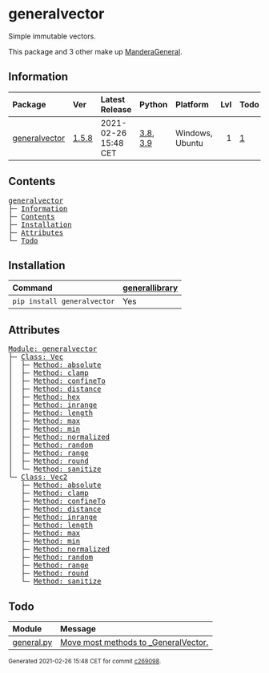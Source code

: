 # generalvector
Simple immutable vectors.

This package and 3 other make up [ManderaGeneral](https://github.com/Mandera).

## Information
| Package                                                          | Ver                                              | Latest Release       | Python                                                                                                                   | Platform        |   Lvl | Todo                                                      | Tests   |
|:-----------------------------------------------------------------|:-------------------------------------------------|:---------------------|:-------------------------------------------------------------------------------------------------------------------------|:----------------|------:|:----------------------------------------------------------|:--------|
| [generalvector](https://github.com/ManderaGeneral/generalvector) | [1.5.8](https://pypi.org/project/generalvector/) | 2021-02-26 15:48 CET | [3.8](https://www.python.org/downloads/release/python-380/), [3.9](https://www.python.org/downloads/release/python-390/) | Windows, Ubuntu |     1 | [1](https://github.com/ManderaGeneral/generalvector#Todo) | 100.0 % |

## Contents
<pre>
<a href='#generalvector'>generalvector</a>
├─ <a href='#Information'>Information</a>
├─ <a href='#Contents'>Contents</a>
├─ <a href='#Installation'>Installation</a>
├─ <a href='#Attributes'>Attributes</a>
└─ <a href='#Todo'>Todo</a>
</pre>

## Installation
| Command                     | <a href='https://pypi.org/project/generallibrary'>generallibrary</a>   |
|:----------------------------|:-----------------------------------------------------------------------|
| `pip install generalvector` | Yes                                                                    |

## Attributes
<pre>
<a href='https://github.com/ManderaGeneral/generalvector/blob/c269098/generalvector/__init__.py#L1'>Module: generalvector</a>
├─ <a href='https://github.com/ManderaGeneral/generalvector/blob/c269098/generalvector/vector.py#L10'>Class: Vec</a>
│  ├─ <a href='https://github.com/ManderaGeneral/generalvector/blob/c269098/generalvector/general.py#L92'>Method: absolute</a>
│  ├─ <a href='https://github.com/ManderaGeneral/generalvector/blob/c269098/generalvector/vector.py#L122'>Method: clamp</a>
│  ├─ <a href='https://github.com/ManderaGeneral/generalvector/blob/c269098/generalvector/general.py#L77'>Method: confineTo</a>
│  ├─ <a href='https://github.com/ManderaGeneral/generalvector/blob/c269098/generalvector/vector.py#L168'>Method: distance</a>
│  ├─ <a href='https://github.com/ManderaGeneral/generalvector/blob/c269098/generalvector/vector.py#L142'>Method: hex</a>
│  ├─ <a href='https://github.com/ManderaGeneral/generalvector/blob/c269098/generalvector/vector.py#L133'>Method: inrange</a>
│  ├─ <a href='https://github.com/ManderaGeneral/generalvector/blob/c269098/generalvector/vector.py#L67'>Method: length</a>
│  ├─ <a href='https://github.com/ManderaGeneral/generalvector/blob/c269098/generalvector/vector.py#L113'>Method: max</a>
│  ├─ <a href='https://github.com/ManderaGeneral/generalvector/blob/c269098/generalvector/vector.py#L104'>Method: min</a>
│  ├─ <a href='https://github.com/ManderaGeneral/generalvector/blob/c269098/generalvector/vector.py#L73'>Method: normalized</a>
│  ├─ <a href='https://github.com/ManderaGeneral/generalvector/blob/c269098/generalvector/vector.py#L88'>Method: random</a>
│  ├─ <a href='https://github.com/ManderaGeneral/generalvector/blob/c269098/generalvector/vector.py#L149'>Method: range</a>
│  ├─ <a href='https://github.com/ManderaGeneral/generalvector/blob/c269098/generalvector/vector.py#L82'>Method: round</a>
│  └─ <a href='https://github.com/ManderaGeneral/generalvector/blob/c269098/generalvector/general.py#L40'>Method: sanitize</a>
└─ <a href='https://github.com/ManderaGeneral/generalvector/blob/c269098/generalvector/vector2.py#L9'>Class: Vec2</a>
   ├─ <a href='https://github.com/ManderaGeneral/generalvector/blob/c269098/generalvector/general.py#L92'>Method: absolute</a>
   ├─ <a href='https://github.com/ManderaGeneral/generalvector/blob/c269098/generalvector/vector2.py#L122'>Method: clamp</a>
   ├─ <a href='https://github.com/ManderaGeneral/generalvector/blob/c269098/generalvector/general.py#L77'>Method: confineTo</a>
   ├─ <a href='https://github.com/ManderaGeneral/generalvector/blob/c269098/generalvector/vector2.py#L161'>Method: distance</a>
   ├─ <a href='https://github.com/ManderaGeneral/generalvector/blob/c269098/generalvector/vector2.py#L132'>Method: inrange</a>
   ├─ <a href='https://github.com/ManderaGeneral/generalvector/blob/c269098/generalvector/vector2.py#L67'>Method: length</a>
   ├─ <a href='https://github.com/ManderaGeneral/generalvector/blob/c269098/generalvector/vector2.py#L113'>Method: max</a>
   ├─ <a href='https://github.com/ManderaGeneral/generalvector/blob/c269098/generalvector/vector2.py#L104'>Method: min</a>
   ├─ <a href='https://github.com/ManderaGeneral/generalvector/blob/c269098/generalvector/vector2.py#L73'>Method: normalized</a>
   ├─ <a href='https://github.com/ManderaGeneral/generalvector/blob/c269098/generalvector/vector2.py#L88'>Method: random</a>
   ├─ <a href='https://github.com/ManderaGeneral/generalvector/blob/c269098/generalvector/vector2.py#L143'>Method: range</a>
   ├─ <a href='https://github.com/ManderaGeneral/generalvector/blob/c269098/generalvector/vector2.py#L82'>Method: round</a>
   └─ <a href='https://github.com/ManderaGeneral/generalvector/blob/c269098/generalvector/general.py#L40'>Method: sanitize</a>
</pre>

## Todo
| Module                                                                                                            | Message                                                                                                                                     |
|:------------------------------------------------------------------------------------------------------------------|:--------------------------------------------------------------------------------------------------------------------------------------------|
| <a href='https://github.com/ManderaGeneral/generalvector/blob/c269098/generalvector/general.py#L1'>general.py</a> | <a href='https://github.com/ManderaGeneral/generalvector/blob/c269098/generalvector/general.py#L7'>Move most methods to _GeneralVector.</a> |

<sup>
Generated 2021-02-26 15:48 CET for commit <a href='https://github.com/ManderaGeneral/generalvector/commit/c269098'>c269098</a>.
</sup>
